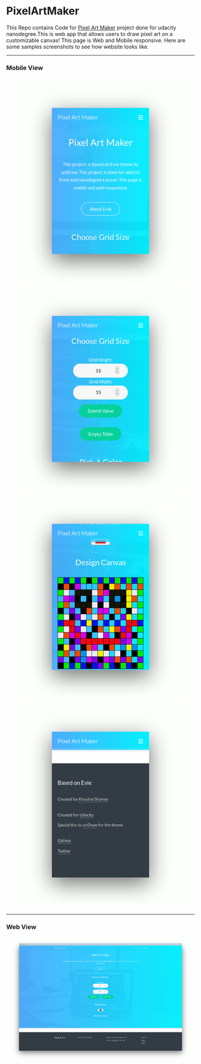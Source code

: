 # PixelArtMaker
This Repo contains Code for [Pixel Art Maker](http://logan1x.me/PixelArtMaker/) project done for udacity nanodegree.This is web app that allows users to draw pixel art on a customizable canvas! This page is Web and Mobile responsive.
Here are some samples screenshots to see how website looks like.

---

### Mobile View

<p align="center">
        <img src="images/pam_mobile1.png" title="Header">
        <img src="images/pam_mobile2.png" title="Grid Size">
        <img src="images/pam_mobile4.png" title="Canvas">
        <img src="images/pam_mobile5.png" title="Footer">
</p>

---

### Web View

<p align="center"><img src="images/pam_web2.png" title="Web View"></p>
